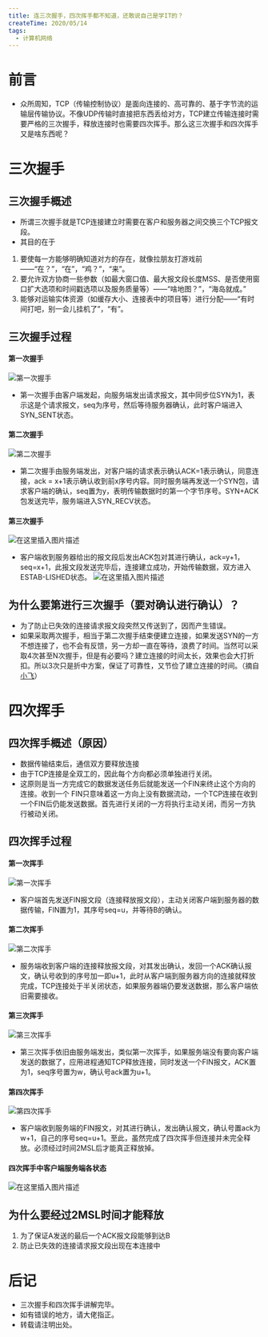 ```yaml
---
title: 连三次握手，四次挥手都不知道，还敢说自己是学IT的？
createTime: 2020/05/14
tags:
  - 计算机网络
---
```

# 前言
- 众所周知，TCP（传输控制协议）是面向连接的、高可靠的、基于字节流的运输层传输协议。不像UDP传输时直接把东西丢给对方，TCP建立传输连接时需要严格的三次握手，释放连接时也需要四次挥手。那么这三次握手和四次挥手又是啥东西呢？

# 三次握手
## 三次握手概述
 - 所谓三次握手就是TCP连接建立时需要在客户和服务器之间交换三个TCP报文段。
 - 其目的在于
  1. 要使每一方能够明确知道对方的存在，就像拉朋友打游戏前——“在？”，“在”，“鸡？”，“来”。
  2. 要允许双方协商一些参数（如最大窗口值、最大报文段长度MSS、是否使用窗口扩大选项和时间戳选项以及服务质量等）——“啥地图？”，“海岛就成。”
  3. 能够对运输实体资源（如缓存大小、连接表中的项目等）进行分配——“有时间打吧，别一会儿挂机了”，“有”。
 ## 三次握手过程
 #### 第一次握手
![第一次握手](https://img-blog.csdnimg.cn/2020051410371668.png?x-oss-process=image/watermark,type_ZmFuZ3poZW5naGVpdGk,shadow_10,text_aHR0cHM6Ly9ibG9nLmNzZG4ubmV0L3dlaXhpbl80NDM3MTg0Mg==,size_16,color_FFFFFF,t_70)
 - 第一次握手由客户端发起，向服务端发出请求报文，其中同步位SYN为1，表示这是个请求报文，seq为序号，然后等待服务器确认，此时客户端进入SYN_SENT状态。
 #### 第二次握手
 ![第二次握手](https://img-blog.csdnimg.cn/20200514104536737.png?x-oss-process=image/watermark,type_ZmFuZ3poZW5naGVpdGk,shadow_10,text_aHR0cHM6Ly9ibG9nLmNzZG4ubmV0L3dlaXhpbl80NDM3MTg0Mg==,size_16,color_FFFFFF,t_70)
 - 第二次握手由服务端发出，对客户端的请求表示确认ACK=1表示确认，同意连接，ack = x+1表示确认收到前x序号内容。同时服务端再发送一个SYN包，请求客户端的确认，seq置为y，表明传输数据时的第一个字节序号。SYN+ACK包发送完毕，服务端进入SYN_RECV状态。
#### 第三次握手
![在这里插入图片描述](https://img-blog.csdnimg.cn/20200514105519696.png?x-oss-process=image/watermark,type_ZmFuZ3poZW5naGVpdGk,shadow_10,text_aHR0cHM6Ly9ibG9nLmNzZG4ubmV0L3dlaXhpbl80NDM3MTg0Mg==,size_16,color_FFFFFF,t_70)
- 客户端收到服务器给出的报文段后发出ACK包对其进行确认，ack=y+1，seq=x+1，此报文段发送完毕后，连接建立成功，开始传输数据，双方进入ESTAB-LISHED状态。
![在这里插入图片描述](https://img-blog.csdnimg.cn/20200514110034998.png?x-oss-process=image/watermark,type_ZmFuZ3poZW5naGVpdGk,shadow_10,text_aHR0cHM6Ly9ibG9nLmNzZG4ubmV0L3dlaXhpbl80NDM3MTg0Mg==,size_16,color_FFFFFF,t_70)
## 为什么要第进行三次握手（要对确认进行确认）？
- 为了防止已失效的连接请求报文段突然又传送到了，因而产生错误。
- 如果采取两次握手，相当于第二次握手结束便建立连接，如果发送SYN的一方不想连接了，也不会有反馈，另一方却一直在等待，浪费了时间。当然可以采取4次甚至N次握手，但是有必要吗？建立连接的时间太长，效果也会大打折扣。所以3次只是折中方案，保证了可靠性，又节俭了建立连接的时间。（摘自[小飞](https://www.cnblogs.com/xiaofei1/archive/2019/04/09/10676699.html)）
# 四次挥手
## 四次挥手概述（原因）
- 数据传输结束后，通信双方要释放连接
- 由于TCP连接是全双工的，因此每个方向都必须单独进行关闭。
- 这原则是当一方完成它的数据发送任务后就能发送一个FIN来终止这个方向的连接。收到一个 FIN只意味着这一方向上没有数据流动，一个TCP连接在收到一个FIN后仍能发送数据。首先进行关闭的一方将执行主动关闭，而另一方执行被动关闭。
## 四次挥手过程
#### 第一次挥手
![第一次挥手](https://img-blog.csdnimg.cn/2020051411104299.png?x-oss-process=image/watermark,type_ZmFuZ3poZW5naGVpdGk,shadow_10,text_aHR0cHM6Ly9ibG9nLmNzZG4ubmV0L3dlaXhpbl80NDM3MTg0Mg==,size_16,color_FFFFFF,t_70)
- 客户端首先发送FIN报文段（连接释放报文段），主动关闭客户端到服务器的数据传输，FIN置为1，其序号seq=u，并等待B的确认。
#### 第二次挥手
![第二次挥手](https://img-blog.csdnimg.cn/20200514111525258.png?x-oss-process=image/watermark,type_ZmFuZ3poZW5naGVpdGk,shadow_10,text_aHR0cHM6Ly9ibG9nLmNzZG4ubmV0L3dlaXhpbl80NDM3MTg0Mg==,size_16,color_FFFFFF,t_70)

- 服务端收到客户端的连接释放报文段，对其发出确认，发回一个ACK确认报文，确认号收到的序号加一即u+1，此时从客户端到服务器方向的连接就释放完成，TCP连接处于半关闭状态，如果服务器端仍要发送数据，那么客户端依旧需要接收。

#### 第三次挥手
![第三次挥手](https://img-blog.csdnimg.cn/2020051411214499.png?x-oss-process=image/watermark,type_ZmFuZ3poZW5naGVpdGk,shadow_10,text_aHR0cHM6Ly9ibG9nLmNzZG4ubmV0L3dlaXhpbl80NDM3MTg0Mg==,size_16,color_FFFFFF,t_70)

- 第三次挥手依旧由服务端发出，类似第一次挥手，如果服务端没有要向客户端发送的数据了，应用进程通知TCP释放连接，同时发送一个FIN报文，ACK置为1，seq序号置为w，确认号ack置为u+1。

#### 第四次挥手
![第四次挥手](https://img-blog.csdnimg.cn/20200514114545420.png?x-oss-process=image/watermark,type_ZmFuZ3poZW5naGVpdGk,shadow_10,text_aHR0cHM6Ly9ibG9nLmNzZG4ubmV0L3dlaXhpbl80NDM3MTg0Mg==,size_16,color_FFFFFF,t_70)

- 客户端收到服务端的FIN报文，对其进行确认，发出确认报文，确认号置ack为w+1，自己的序号seq=u+1。至此，虽然完成了四次挥手但连接并未完全释放。必须经过时间2MSL后才能真正释放掉。
#### 四次挥手中客户端服务端各状态
![在这里插入图片描述](https://img-blog.csdnimg.cn/20200514115042729.png?x-oss-process=image/watermark,type_ZmFuZ3poZW5naGVpdGk,shadow_10,text_aHR0cHM6Ly9ibG9nLmNzZG4ubmV0L3dlaXhpbl80NDM3MTg0Mg==,size_16,color_FFFFFF,t_70)
## 为什么要经过2MSL时间才能释放
1. 为了保证A发送的最后一个ACK报文段能够到达B
2. 防止已失效的连接请求报文段出现在本连接中

# 后记
- 三次握手和四次挥手讲解完毕。
- 如有错误的地方，请大佬指正。
- 转载请注明出处。
